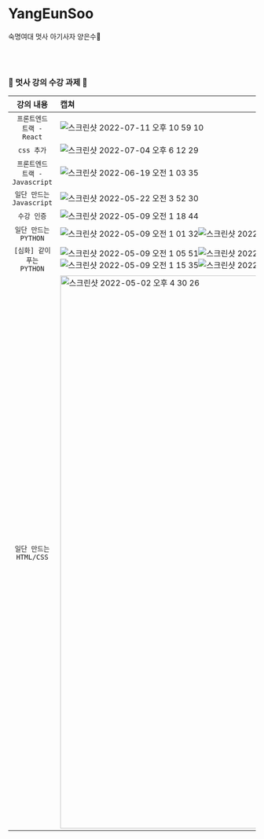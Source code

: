 # YangEunSoo
숙명여대 멋사 아기사자 양은수🦁

<br><br>
### 🦁 멋사 강의 수강 과제 🦁

| 강의 내용 | 캡쳐 | 
|:------:|:------|
|`프론트엔드 트랙 - React`|![스크린샷 2022-07-11 오후 10 59 10](https://user-images.githubusercontent.com/80334038/178281460-4bfdc6fc-05e7-4101-b166-5d30900ff7fe.png)|
|`css 추가`|![스크린샷 2022-07-04 오후 6 12 29](https://user-images.githubusercontent.com/80334038/177123137-a8a240ab-2a75-4e4e-9fb7-14bf3df82e18.png)|
|`프론트엔드 트랙 - Javascript`|![스크린샷 2022-06-19 오전 1 03 35](https://user-images.githubusercontent.com/80334038/174446915-08af7034-baf7-40c4-a244-086291cb1974.png)|
|`일단 만드는 Javascript`| ![스크린샷 2022-05-22 오전 3 52 30](https://user-images.githubusercontent.com/80334038/169665469-9c2b4171-de3a-4719-bac6-df8959ed5dcd.png)|
|`수강 인증`| ![스크린샷 2022-05-09 오전 1 18 44](https://user-images.githubusercontent.com/80334038/167305302-7812184c-34a0-4807-995b-9f18f6ec3e14.png)|
|`일단 만드는 PYTHON`| ![스크린샷 2022-05-09 오전 1 01 32](https://user-images.githubusercontent.com/80334038/167304642-54fdecac-9396-4ded-abfd-ebeceda99fec.png)![스크린샷 2022-05-09 오전 1 03 27](https://user-images.githubusercontent.com/80334038/167304697-a3178f26-eb3f-4442-80ab-d39c1608bb5a.png)![스크린샷 2022-05-09 오전 1 04 53](https://user-images.githubusercontent.com/80334038/167304743-8fb6ce1b-5216-4c35-bb46-1f50503581b3.png)|
|`[심화] 같이 푸는 PYTHON`| ![스크린샷 2022-05-09 오전 1 05 51](https://user-images.githubusercontent.com/80334038/167304780-58de008c-7bed-453a-bdc7-30e40b106db5.png)![스크린샷 2022-05-09 오전 1 06 17](https://user-images.githubusercontent.com/80334038/167304804-ecc89950-f882-4089-9f8c-96095c059da3.png)![스크린샷 2022-05-09 오전 1 09 00](https://user-images.githubusercontent.com/80334038/167304898-21ffe2f5-17c8-4d92-a897-c534e88c6efb.png)![스크린샷 2022-05-09 오전 1 15 35](https://user-images.githubusercontent.com/80334038/167305134-bd824b01-96cf-43cd-bc27-0bb7aabfbbb1.png)![스크린샷 2022-05-09 오전 1 16 13](https://user-images.githubusercontent.com/80334038/167305157-08aa316a-bbfd-4bbb-a518-aef956ecd87c.png)|
|`일단 만드는 HTML/CSS`| <img width="1125" alt="스크린샷 2022-05-02 오후 4 30 26" src="https://user-images.githubusercontent.com/80334038/166199781-f2dcaa26-db43-4658-b622-ff48081e0c85.png"> |

